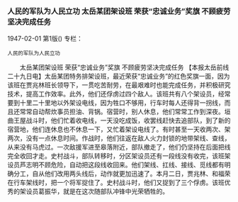 ### 人民的军队为人民立功  太岳某团架设班  荣获“忠诚业务”奖旗  不顾疲劳坚决完成任务

1947-02-01
第1版()
专栏：

    人民的军队为人民立功
　　太岳某团架设班
    荣获“忠诚业务”奖旗
    不顾疲劳坚决完成任务
    【本报太岳前线二十九日电】太岳某团特务排架设班，最近荣获“忠诚业务”的红色奖旗一面，因为该班在贾兆林班长领导下，一贯吃苦耐劳，在最艰难时也能完成任务，并积极研究技术，提高工作效率。此外，他们还俘虏过四个敌人。该班共有八个架设员，经常要到十里二十里地以外架设电线，因为牲口不够用，行车时每人还得背一拐线，而且还常常自动帮炊事员担油、背锅。宿营时，别人休息，他们常常工作到深夜。垣曲王屋战斗时，他们忙着收电线，一天没吃成饭，收罢线赶快去追部队，到了新的宿营地，他们连休息也不休息一下，又忙着架设电线了。有时甚至一天收两次、架两次，没有一点休息时间。作战时，他们往返在敌人火力封锁的地带架线、查线，从来没有马虎过。一次敌援军进至皋落附近，部队撤走了，他们仍坚持在后面把线完全收回才走。史村战斗，部队转移时，分区架设员还有一段线没有收完，该班架设员芦志明不顾危险，自动把这段线收回来。他们架线、扛线、接线、觅线都有明确分工，自从他们改用两头线后，动作就更加迅速了。本月二日，贾兆林、和福荣在行车架线时，把一个将军捉住了。史村战斗时，他们又捉到了三个俘虏。该班优秀的架设员葛振华，就是在这次随部队冲锋中光荣牺牲的。
